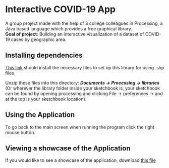 # Interactive COVID-19 App  

A group project made with the help of 3 college colleagues in Processing, a Java based language which provides a free graphical library.  
**Goal of project**: Building an interactive visualization of a dataset of COVID-19 cases by geographic area.  

## Installing dependencies  

[This link](http://staff.city.ac.uk/~jwo/giCentre/geomap/geoMap.zip) should install the necessary files to set up this library for using .shp files  

Unzip these files into this directory: ***Documents -> Processing -> libraries*** (Or wherever the library folder inside your sketchbook is, your sketchbook can be found by opening processing and clicking File -> preferences -> and at the top is your sketchbook location).  

## Using the Application

To go back to the main screen when running the program click the right mouse button.  

## Viewing a showcase of the Application

If you would like to see a showcase of the application, download [this file](https://github.com/Chuset21/Interactive-COVID-19-App/blob/main/Showcase.mkv)
